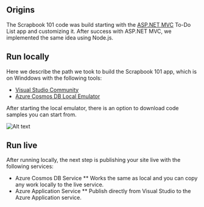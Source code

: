 ## Origins

The Scrapbook 101 code was build starting with the [ASP.NET MVC][aspmvc] To-Do List app and customizing it. After success
with ASP.NET MVC, we implemented the same idea using Node.js.  

## Run locally

Here we describe the path we took to build the Scrapbook 101 app, which is on Winddows with the following tools:

* [Visual Studio Community][vsdown]  
* [Azure Cosmos DB Local Emulator][emul]

After starting the local emulator, there is an option to download code samples you can start from.

![Alt text](/images/where-to-get-samples.jpg "Getting samples in Cosmos Local Emulator")

## Run live

After running locally, the next step is  publishing your site live with the following services:

* Azure Cosmos DB Service
 ** Works the same as local and you can copy any work locally to the live service.
* Azure Application Service
 ** Publish directly from Visual Studio to the Azure Application service.
 
[vsdown]: https://visualstudio.microsoft.com/downloads/
[emul]: https://docs.microsoft.com/en-us/azure/cosmos-db/local-emulator
[aspmvc]: https://www.asp.net/mvc
